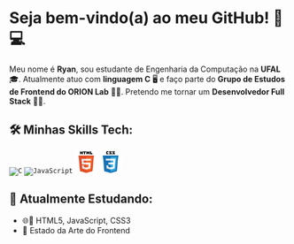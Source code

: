 # Seja bem-vindo(a) ao meu GitHub! 👋💻

Meu nome é **Ryan**, sou estudante de Engenharia da Computação na **UFAL** 🎓. Atualmente atuo com **linguagem C** 🖥️ e faço parte do **Grupo de Estudos de Frontend do ORION Lab** 🌌✨. Pretendo me tornar um **Desenvolvedor Full Stack** 👨‍💻.

## 🛠️ Minhas Skills Tech: 

<code><img height="40" src="https://raw.githubusercontent.com/jmnote/z-icons/master/svg/c.svg" alt="C" title="Linguagem C"/></code>
<code><img height="40" src="https://raw.githubusercontent.com/jmnote/z-icons/master/svg/javascript.svg" alt="JavaScript" title="JavaScript"/></code>
<code><img height="40" src="https://raw.githubusercontent.com/devicons/devicon/master/icons/html5/html5-original-wordmark.svg" alt="HTML5" title="HTML5"/></code>
<code><img height="40" src="https://raw.githubusercontent.com/devicons/devicon/master/icons/css3/css3-original-wordmark.svg" alt="CSS3" title="CSS3"/></code>

## 📌 Atualmente Estudando:
- 🌐🎨 HTML5, JavaScript, CSS3 
- 🚀 Estado da Arte do Frontend
